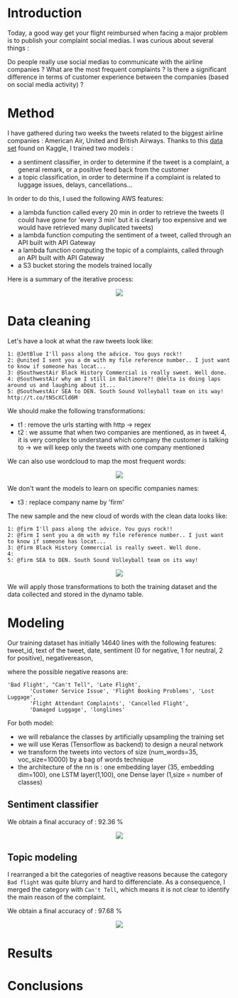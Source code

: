 # Introduction

Today, a good way get your flight reimbursed when facing a major problem is to publish your complaint social medias. I was curious about several things : 

Do people really use social medias to communicate with the airline companies ?
What are the most frequent complaints ?
Is there a significant difference in terms of customer experience between the companies (based on social media activity) ?

# Method

I have gathered during two weeks the tweets related to the biggest airline companies : American Air, United and British Airways. Thanks to this [data set](https://www.kaggle.com/crowdflower/twitter-airline-sentiment) found on Kaggle, I trained two models : 
- a sentiment classifier, in order to determine if the tweet is a complaint, a general remark, or a positive feed back from the customer
- a topic classification, in order to determine if a complaint is related to luggage issues, delays, cancellations...

In order to do this, I used the following AWS features:

- a lambda function called every 20 min in order to retrieve the tweets (I could have gone for 'every 3 min' but it is clearly too expensive and we would have retrieved many duplicated tweets)
- a lambda function computing the sentiment of a tweet, called through an API built with API Gateway
- a lambda function computing the topic of a complaints, called through an API built with API Gateway
- a S3 bucket storing the models trained locally



Here is a summary of the iterative process:


<p align="center">
  <img src= "https://github.com/guillaumedelaloy/airlines-complaints-microservice/blob/master/architecture.png?raw=true">
</p>


# Data cleaning

Let's have a look at what the raw tweets look like:

```
1: @JetBlue I'll pass along the advice. You guys rock!!
2: @united I sent you a dm with my file reference number.. I just want to know if someone has locat...
3: @SouthwestAir Black History Commercial is really sweet. Well done.
4: @SouthwestAir why am I still in Baltimore?! @delta is doing laps around us and laughing about it...
5: @SouthwestAir SEA to DEN. South Sound Volleyball team on its way! http://t.co/tN5cXCld6M

```
We should make the following transformations:
- t1 : remove the urls starting with http -> regex
- t2 : we assume that when two companies are mentioned, as in tweet 4, it is very complex to understand which company the customer is talking to -> we will keep only the tweets with one company mentioned
 
 We can also use wordcloud to map the most frequent words:
 
 <p align="center">
  <img src= "https://github.com/guillaumedelaloy/airlines-complaints-microservice/blob/master/wordcloud_airline_1.png?raw=true">
</p>

We don't want the models to learn on specific companies names:
- t3 : replace company name by 'firm'

The new sample and the new cloud of words with the clean data looks like:

```
1: @firm I'll pass along the advice. You guys rock!!
2: @firm I sent you a dm with my file reference number.. I just want to know if someone has locat...
3: @firm Black History Commercial is really sweet. Well done.
4: 
5: @firm SEA to DEN. South Sound Volleyball team on its way!

```

 <p align="center">
  <img src= "https://github.com/guillaumedelaloy/airlines-complaints-microservice/blob/master/wordcloud_airline_2.png?raw=true">
</p>

We will apply those transformations to both the training dataset and the data collected and stored in the dynamo table.

# Modeling

Our training dataset has initially 14640 lines with the following features:
tweet_id, text of the tweet, date, sentiment (0 for negative, 1 for neutral, 2 for positive), negativereason,

where the possible negative reasons are:

```
'Bad Flight', "Can't Tell", 'Late Flight',
       'Customer Service Issue', 'Flight Booking Problems', 'Lost Luggage',
       'Flight Attendant Complaints', 'Cancelled Flight',
       'Damaged Luggage', 'longlines'
```
For both model: 
- we will rebalance the classes by artificially upsampling the training set
- we will use Keras (Tensorflow as backend) to design a neural network
- we transform the tweets into vectors of size (num_words=35, voc_size=10000) by a bag of words technique
- the architecture of the nn is : one embedding layer (35, embedding dim=100), one LSTM layer(1,100), one Dense layer (1,size = number of classes)


## Sentiment classifier

We obtain a final accuracy of : 92.36 %

<p align="center">
  <img src= "https://github.com/guillaumedelaloy/airlines-complaints-microservice/blob/master/sentiment_training.png?raw=true">
</p>

## Topic modeling

I rearranged a bit the categories of neagtive reasons because the category ```Bad flight``` was quite blurry and hard to differenciate. As a consequence, I merged the category with ```Can't Tell```, which means it is not clear to identify the main reason of the complaint.

We obtain a final accuracy of : 97.68 %

<p align="center">
  <img src= "https://github.com/guillaumedelaloy/airlines-complaints-microservice/blob/master/topic_training.png?raw=true">
</p>

# Results

# Conclusions







